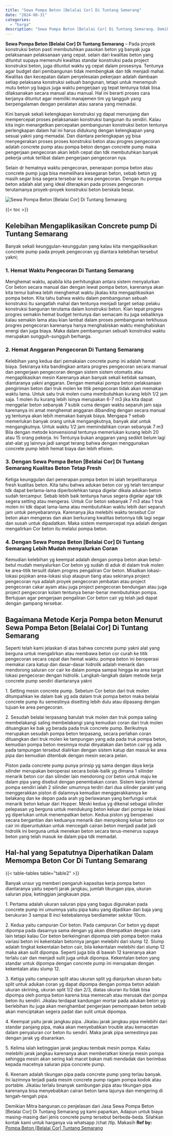 ```yaml
---
title: "Sewa Pompa Beton [Belalai Cor] Di Tuntang Semarang"
date: "2024-08-31"
categories: 
  - "harga"
description: "Sewa Pompa Beton [Belalai Cor] Di Tuntang Semarang. Demikian Mitra bangunan.co penjelasan dari Jasa Sewa Pompa Beton [Belalai Cor] Di Tuntang Semarang yg k..."
---
```


**Sewa Pompa Beton \[Belalai Cor\] Di Tuntang Semarang** – Pada proyek konstruksi beton pasti membutuhkan pasokan beton yg banyak juga pelaksanaan pelaksanaan yang cepat. selain dari kwalitas beton yang dituntut supaya memenuhi kwalitas standar konstruksi pada project konstruksi beton, juga dituntut waktu yg cepat dalam prosesnya. Tentunya agar budget dari pembangunan tidak membengkak dan tdk menjadi mahal. Kwalitas dan kecepatan dalam penyelesaian pekerjaan adalah dambaan setiap pelaksana konstruksi sebuah bangunan, tetapi untuk menempuh mutu beton yg bagus juga waktu pengerjaan yg tepat tentunya tidak bisa dilaksanakan secara manual atau manual. Hal ini berarti proses cara kerjanya dituntut agar memiliki manajemen tim yg tangguh yang berpengalaman dengan peralatan atau sarana yang memadai.

Kini banyak sekali kelengkapan konstruksi yg dapat menunjang dan mempercepat proses pelaksanaan konstruksi bangunan itu sendiri. Kalau kita ingin menargetkan percepatan pembangunan konstruksi beton tentunya perlengkapan dalam hal ini harus didukung dengan kelengkapan yang sesuai yakni yang memadai. Dan diantara perlengkapan yg bisa menyegerakan proses proses konstruksi beton atau progres pengecoran adalah concrete pump atau pompa beton dengan concrete pump maka pengerjaan pengecoran akan lebih cepat dan tdk membutuhkan banyak pekerja untuk terlibat dalam pengerjaan pengecoran nya.

Selain dr hematnya waktu pengecoran, penerapan pompa beton atau concrete pump juga bisa memelihara kesegaran beton, sebab beton yg masih segar bisa segera tersebar ke area pengecoran. Dengan itu pompa beton adalah alat yang ideal diterapkan pada proses pengecoran terutamanya proyek-proyek konstruksi beton berskala besar.

![Sewa Pompa Beton [Belalai Cor] Di Tuntang Semarang](/images/sewa-concrete-pump-17.png)

{{< toc >}}

## Kelebihan Mengaplikasikan Concrete pump Di Tuntang Semarang

Banyak sekali keunggulan-keunggulan yang kalau kita mengaplikasikan concrete pump pada proyek pengecoran yg diantara kelebihan tersebut yakni;

### 1\. Hemat Waktu Pengecoran Di Tuntang Semarang

Menghemat waktu, apabila kita perhitungkan antara sistem menyalurkan Cor beton secara manual dan dengan lewat pompa beton, karenanya akan kita temui bahwa lebih menghemat waktu jikalau kita mengaplikasikan pompa beton. Kita tahu bahwa waktu dalam pembangunan sebuah konstruksi itu sangatlah mahal dan tentunya menjadi target setiap pelaku konstruksi bangunan terutama dalam konstruksi beton. Kian tepat progres progres semakin hemat budget tentunya dan semacam itu juga sebaliknya kalau semakin lama atau kian lambat dalam proses pembangunan terkhusus progres pengecoran karenanya hanya menghabiskan waktu menghabiskan energi dan juga biaya. Maka dalam pembangunan sebuah konstruksi waktu merupakan sungguh-sungguh berharga.

### 2\. Hemat Anggaran Pengecoran Di Tuntang Semarang

Kelebihan yang kedua dari pemakaian concrete pump ini adalah hemat biaya. Sekiranya kita bandingkan antara progres pengecoran secara manual dan pengerjaan pengecoran dengan sistem sistem otomatis atau mengaplikasikan mesin Karenanya akan banyak sekali ketidak samaan, diantaranya yakni anggaran. Dengan memakai pompa beton pelaksanaan pengiriman beton dari truk molen ke titik pengecoran tidak akan memakan waktu lama. Untuk satu truk molen cuma membutuhkan kurang lebih 1/2 jam saja. 1 molen itu kurang lebih isinya merupakan 6-7 m3 jika kita dapat menggelar beton sebanyak 7 kubik cuma dengan waktu separuh jam saja karenanya ini amat menghemat anggaran dibanding dengan secara manual yg tentunya akan lebih memakan banyak biaya. Mengapa ? sebab memerlukan banyak orang untuk mengangkutnya, banyak alat untuk mengangkutnya. Untuk waktu 1/2 jam memindahkan coran sebanyak 7 m3 Bila dengan metode konvensional tentunya memerlukan kurang lebih 20 atau 15 orang pekerja. Ini Tentunya bukan anggaran yang sedikit belum lagi alat-alat yg lainnya jadi sangat terang bahwa dengan menggunakan concrete pump lebih hemat biaya dan lebih efisien.

### 3\. Dengan Sewa Pompa Beton \[Belalai Cor\] Di Tuntang Semarang Kualitas Beton Tetap Fresh

Ketiga keunggulan dari penerapan pompa beton ini ialah terpeliharanya fresh kualitas beton. Kita tahu bahwa adukan beton cor yg telah tercampur tdk dapat berlama-lama diperbolehkan tanpa digelar dikala adukan beton sudah tercampur. Sebab lebih baik tentunya harus segera digelar agar tdk segera setting atau mengeras. Untuk Cor beton sebanyak 7 m3 atau 1 truk molen ini tdk dapat lama-lama atau membutuhkan waktu lebih dari separuh jam untuk penyebarannya. Karenanya jika melebihi waktu tersebut Cor beton akan mengeras dan akan berkurang kwalitas betonnya tdk lagi segar dan susah untuk dipadatkan. Maka sistem mempercepat nya adalah dengan mengalirkan Cor beton itu melalui pompa beton.

### 4\. Dengan Sewa Pompa Beton \[Belalai Cor\] Di Tuntang Semarang Lebih Mudah menyalurkan Coran

Kemudian kelebihan yg keempat adalah dengan pompa beton akan betul-betul mudah menyalurkan Cor beton yg sudah di aduk di dalam truk molen ke area-titik tersulit dalam progres pengaliran Cor beton. Misalkan lokasi-lokasi pojokan area-lokasi slup ataupun tiang atau sekiranya project pengecoran nya adalah proyek pengecoran jembatan atau project pengecoran cakar ayam atau juga project pengecoran bendungan atau juga project pengecoran kolam tentunya benar-benar membutuhkan pompa. Bertujuan agar pengerjaan pengaliran Cor beton cair yg telah jadi dapat dengan gampang tersebar.

## Bagaimana Metode Kerja Pompa beton Menurut Sewa Pompa Beton \[Belalai Cor\] Di Tuntang Semarang

Seperti telah kami jelaskan di atas bahwa concrete pump yakni alat yang berguna untuk mengalirkan atau membawa beton cor curah ke titik pengecoran secara cepat dan hemat waktu. pompa beton ini beroperasi memakai cara katup dan dasar-dasar hidrolik adalah menarik dan mendorong saluran cor cair ke dalam pompa sampai hingga ke area target lokasi pengecoran dengan hidrolik. Langkah-langkah dalam metode kerja concrete pump sendiri diantaranya yakni

1\. Setting mesin concrete pump. Sebelum Cor beton dari truk molen ditumpahkan ke dalam bak yg ada dalam truk pompa beton maka belalai concrete pump itu semestinya disetting lebih dulu atau dipasang dengan tujuan ke area pengecoran.

2\. Sesudah belalai terpasang barulah truk molen dan truk pompa saling membelakangi saling membelakangi yang kemudian coran dari truk molen dituangkan ke bak yg berada pada truk concrete pump. Berikutnya merupakan sesudah pompa beton terpasang, secara perlahan coran dituangkan dari truk molen ke tampungan yang ada pada truk pompa beton, kemudian pompa beton mesinnya mulai dinyalakan dan beton cair yg ada pada tampungan tersebut dialirkan dengan sistem katup dan masuk ke area pipa dan kemudian ditembak dengan mesin secara pelan.

Piston pada concrete pump punya prinsip yg sama dengan daya kerja silinder merupakan beroperasi secara bolak-balik yg dimana 1 silinder menarik beton cor dan silinder lain mendorong cor beton untuk maju ke dalam pipa yang disebut dengan penembakan coran. Sistem kerja internal pompa sendiri ialah 2 silinder umumnya terdiri dari dua silinder paralel yang menggerakkan piston di dalamnya kemudian menggerakkannya ke belakang dan ke depan pada arah yg berlawanan yang berfungsi untuk menarik beton keluar dari Hopper. Meski kedua yg dikenal sebagai silinder pelepasan yg berguna untuk mendukung beton keluar dari pompa ke lokasi yg diperlukan untuk menempatkan beton. Kedua piston yg beroperasi secara bergantian dan keduanya menarik dan menyokong keluar beton cor cair ini diperuntukkan untuk mencegah cairan beton menjadi padat jadi hidrolik ini berguna untuk menekan beton secara terus-menerus supaya beton yang telah masuk ke dalam pipa tdk memadat.

## Hal-hal yang Sepatutnya Diperhatikan Dalam Memompa Beton Cor Di Tuntang Semarang

{{< table-tables table="table2" >}}

Banyak unsur yg memberi pengaruh kapasitas kerja pompa beton diantaranya yaitu seperti jarak jangkau, jumlah tikungan pipa, ukuran saluran pipa, ketinggian jangkauan pipa.

1\. Pertama adalah ukuran saluran pipa yang bagus digunakan pada concrete pump ini umumnya yaitu pipa kaku yang dijadikan dari baja yang berukuran 3 sampai 8 inci ketebalannya berdiameter sekitar 10cm.

2\. Kedua yaitu campuran Cor beton. Pada campuran Cor beton yg dapat dipompa pada dasarnya sama dengan yg akan ditempatkan dengan cara lain tetapi kalau Cor beton berkeinginan dipompa oleh pompa beton maka variasi beton ini kekentalan betonnya jangan melebihi dari slump 12. Slump adalah tingkat kekentalan beton cair, bila kekentalan melebihi dari slump 12 maka akan sulit dipompa. Seperti juga bila di bawah 12 karenanya akan terlalu cair dan menjadi sulit juga untuk dipompa. Kekentalan beton yang standar untuk dipompa dengan concrete pump ini merupakan dengan kekentalan atau slump 12.

3\. Ketiga yaitu campuran split atau ukuran split yg dianjurkan ukuran batu split untuk adukan coran yg dapat dipompa dengan pompa beton adalah ukuran skrining, ukuran split 1/2 dan 2/3, diatas ukuran itu tidak bisa dipompa oleh pompa beton karena bisa memecah atau merusak dari pompa beton itu sendiri. Jikalau terdapat kandungan mortar pada adukan beton yg berlebihan itu juga akan menghambat pengerjaan pemompaan beton sebab akan menciptakan segera padat dan sulit untuk dipompa.

4\. Keempat yaitu jarak jangkau pipa. Jikalau jarak jangkau pipa melebihi dari standar panjang pipa, maka akan menyebabkan trouble atau kemacetan dalam penyaluran cor beton itu sendiri. Maka jarak pipa semestinya pas dengan jarak yg disarankan.

5\. Kelima ialah ketinggian jarak jangkau tembak mesin pompa. Kalau melebihi jarak jangkau karenanya akan memberatkan kinerja mesin pompa sehingga mesin akan sering kali macet bakan mati mendadak dan berimbas kepada macetnya saluran pipa concrete pump.

6\. Keenam adalah tikungan pipa pada concrete pump yang terlau banyak. Ini lazimnya terjadi pada mesim concrete pump ragam pompa kodok atau portable. Jikalau terlalu bnanyak sambungan pipa atau tikungan pipa karenanya bisa menyebabkan cairan beton lama lajunya dan mengering di tengah-tengah pipa.

Demikian Mitra bangunan.co penjelasan dari Jasa Sewa Pompa Beton \[Belalai Cor\] Di Tuntang Semarang yg kami paparkan, Adapun untuk biaya masing-masing dari jenis concrete pump tersebut berbeda-beda. Silahkan kontak kami untuk harganya via whatsapp /chat /tlp. Makasih
**Ref by:** [Pompa Beton [Belalai Cor] Tuntang Semarang](https://id.wikipedia.org/wiki/Pompa)
